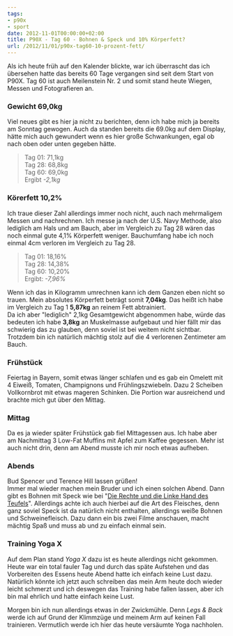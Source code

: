 ```yaml
---
tags:
- p90x
- sport
date: 2012-11-01T00:00:00+02:00
title: P90X - Tag 60 - Bohnen & Speck und 10% Körperfett?
url: /2012/11/01/p90x-tag60-10-prozent-fett/
---
```


Als ich heute früh auf den Kalender blickte, war ich überrascht das ich übersehen hatte das bereits 60 Tage vergangen sind seit dem Start von P90X. Tag 60 ist auch Meilenstein Nr. 2 und somit stand heute Wiegen, Messen und Fotografieren an.

### Gewicht 69,0kg ###
Viel neues gibt es hier ja nicht zu berichten, denn ich habe mich ja bereits am Sonntag gewogen. Auch da standen bereits die 69.0kg auf dem Display, hätte mich auch gewundert wenn es hier große Schwankungen, egal ob nach oben oder unten gegeben hätte.

> Tag 01: 71,1kg   
> Tag 28: 68,8kg   
> Tag 60: 69,0kg  
> Ergibt _-2,1kg_   

### Körerfett 10,2% ###
Ich traue dieser Zahl allerdings immer noch nicht, auch nach mehrmaligem Messen und nachrechnen. Ich messe ja nach der U.S. Navy Methode, also lediglich am Hals und am Bauch, aber im Vergleich zu Tag 28 wären das noch einmal gute 4,1% Körperfett weniger.
Bauchumfang habe ich noch einmal 4cm verloren im Vergleich zu Tag 28.

> Tag 01: 18,16%   
> Tag 28: 14,38%   
> Tag 60: 10,20%  
> Ergibt: _-7,96%_   

Wenn ich das in Kilogramm umrechnen kann ich dem Ganzen eben nicht so trauen. Mein absolutes Körperfett beträgt somit **7,04kg**. Das heißt ich habe im Vergleich zu Tag 1 **5,87kg** an reinem Fett abtrainiert.   
Da ich aber "lediglich" 2,1kg Gesamtgewicht abgenommen habe, würde das bedeuten ich habe **3,8kg** an Muskelmasse aufgebaut und hier fällt mir das schwierig das zu glauben, denn soviel ist bei weitem nicht sichtbar.   
Trotzdem bin ich natürlich mächtig stolz auf die 4 verlorenen Zentimeter am Bauch.

### Frühstück
Feiertag in Bayern, somit etwas länger schlafen und es gab ein Omelett mit 4 Eiweiß, Tomaten, Champignons und Frühlingszwiebeln. Dazu 2 Scheiben Vollkornbrot mit etwas mageren Schinken. Die Portion war ausreichend und brachte mich gut über den Mittag.

### Mittag
Da es ja wieder später Frühstück gab fiel Mittagessen aus. Ich habe aber am Nachmittag 3 Low-Fat Muffins mit Apfel zum Kaffee gegessen. Mehr ist auch nicht drin, denn am Abend musste ich mir noch etwas aufheben.

### Abends
Bud Spencer und Terence Hill lassen grüßen!   
Immer mal wieder machen mein Bruder und ich einen solchen Abend. Dann gibt es Bohnen mit Speck wie bei "[Die Rechte und die Linke Hand des Teufels](http://www.imdb.com/title/tt0067355/)". Allerdings achte ich auch hierbei auf die Art des Fleisches, denn ganz soviel Speck ist da natürlich nicht enthalten, allerdings weiße Bohnen und Schweinefleisch.
Dazu dann ein bis zwei Filme anschauen, macht mächtig Spaß und muss ab und zu einfach einmal sein.

### Training Yoga X
Auf dem Plan stand _Yoga X_ dazu ist es heute allerdings nicht gekommen. Heute war ein total fauler Tag und durch das späte Aufstehen und das Vorbereiten des Essens heute Abend hatte ich einfach keine Lust dazu. Natürlich könnte ich jetzt auch schreiben das mein Arm heute doch wieder leicht schmerzt und ich deswegen das Training habe fallen lassen, aber ich bin mal ehrlich und hatte einfach keine Lust.

Morgen bin ich nun allerdings etwas in der Zwickmühle. Denn _Legs & Back_ werde ich auf Grund der Klimmzüge und meinem Arm auf keinen Fall trainieren. Vermutlich werde ich hier das heute versäumte Yoga nachholen.
